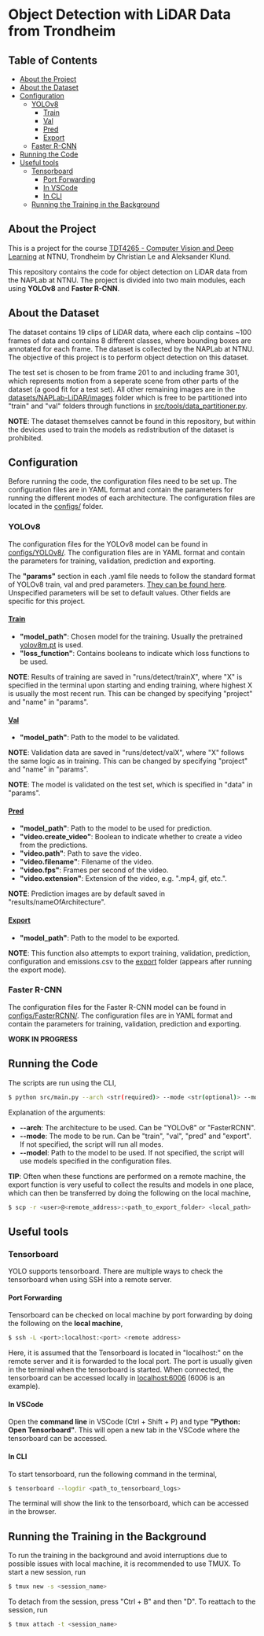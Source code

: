 # Object Detection with LiDAR Data from Trondheim

## Table of Contents

- [About the Project](#about-the-project)
- [About the Dataset](#about-the-dataset)
- [Configuration](#configuration)
  - [YOLOv8](#yolov8)
    - [Train](#train)
    - [Val](#val)
    - [Pred](#pred)
    - [Export](#export)
  - [Faster R-CNN](#faster-r-cnn)
- [Running the Code](#running-the-code)
- [Useful tools](#useful-tools)
  - [Tensorboard](#tensorboard)
    - [Port Forwarding](#port-forwarding)
    - [In VSCode](#in-vscode)
    - [In CLI](#in-cli)
  - [Running the Training in the Background](#running-the-training-in-the-background)

## About the Project

This is a project for the course [TDT4265 - Computer Vision and Deep Learning](https://www.ntnu.edu/studies/courses/TDT4265#tab=omEmnet) at NTNU, Trondheim by Christian Le and Aleksander Klund.

This repository contains the code for object detection on LiDAR data from the NAPLab at NTNU. The project is divided into two main modules, each using **YOLOv8** and **Faster R-CNN**.

## About the Dataset

The dataset contains 19 clips of LiDAR data, where each clip contains ~100 frames of data and contains 8 different classes, where bounding boxes are annotated for each frame. The dataset is collected by the NAPLab at NTNU.
The objective of this project is to perform object detection on this dataset.

The test set is chosen to be from frame 201 to and including frame 301, which represents motion from a seperate scene from other parts of the dataset (a good fit for a test set).
All other remaining images are in the [datasets/NAPLab-LiDAR/images](datasets/NAPLab-LiDAR/images/) folder which is free to be partitioned into "train" and "val" folders through functions in [src/tools/data_partitioner.py](src/tools/data_partitioner.py).

**NOTE**: The dataset themselves cannot be found in this repository, but within the devices used to train the models as redistribution of the dataset is prohibited.

## Configuration

Before running the code, the configuration files need to be set up. The configuration files are in YAML format and contain the parameters for running the different modes of each architecture. The configuration files are located in the [configs/](configs/) folder.

### YOLOv8

The configuration files for the YOLOv8 model can be found in [configs/YOLOv8/](configs/YOLOv8). The configuration files are in YAML format and contain the parameters for training, validation, prediction and exporting.

The **"params"** section in each .yaml file needs to follow the standard format of YOLOv8 train, val and pred parameters. <u>[They can be found here](https://github.com/ultralytics/ultralytics/blob/main/ultralytics/cfg/default.yaml)</u>. Unspecified parameters will be set to default values. Other fields are specific for this project.

#### [Train](configs/YOLOv8/train.yaml)

* **"model_path"**: Chosen model for the training. Usually the pretrained [yolov8m.pt](https://github.com/ultralytics/ultralytics/blob/main/ultralytics/data/explorer/gui/dash.py#L37-L41) is used.
* **"loss_function"**: Contains booleans to indicate which loss functions to be used.

**NOTE**: Results of training are saved in "runs/detect/trainX", where "X" is specified in the terminal upon starting and ending training, where highest X is usually the most recent run. This can be changed by specifying "project" and "name" in "params".

#### [Val](configs/YOLOv8/val.yaml)

* **"model_path"**: Path to the model to be validated.

**NOTE**: Validation data are saved in "runs/detect/valX", where "X" follows the same logic as in training. This can be changed by specifying "project" and "name" in "params".

**NOTE**: The model is validated on the test set, which is specified in "data" in "params".

#### [Pred](configs/YOLOv8/pred.yaml)

* **"model_path"**: Path to the model to be used for prediction.
* **"video.create_video"**: Boolean to indicate whether to create a video from the predictions.
* **"video.path"**: Path to save the video.
* **"video.filename"**: Filename of the video.
* **"video.fps"**: Frames per second of the video.
* **"video.extension"**: Extension of the video, e.g. ".mp4, gif, etc.".

**NOTE**: Prediction images are by default saved in "results/nameOfArchitecture".

#### [Export](configs/YOLOv8/export.yaml)

* **"model_path"**: Path to the model to be exported.

**NOTE**: This function also attempts to export training, validation, prediction, configuration and emissions.csv to the [export](export/) folder (appears after running the export mode).

### Faster R-CNN

The configuration files for the Faster R-CNN model can be found in [configs/FasterRCNN/](configs/FasterRCNN). The configuration files are in YAML format and contain the parameters for training, validation, prediction and exporting.

**WORK IN PROGRESS**

## Running the Code

The scripts are run using the CLI,

```bash
$ python src/main.py --arch <str(required)> --mode <str(optional)> --model <str(optional)>
```

Explanation of the arguments:
* **--arch**: The architecture to be used. Can be "YOLOv8" or "FasterRCNN".
* **--mode**: The mode to be run. Can be "train", "val", "pred" and "export". If not specified, the script will run all modes.
* **--model**: Path to the model to be used. If not specified, the script will use models specified in the configuration files.

**TIP**: Often when these functions are performed on a remote machine, the export function is very useful to collect the results and models in one place, which can then be transferred by doing the following on the local machine,

```bash
$ scp -r <user>@<remote_address>:<path_to_export_folder> <local_path>
```

## Useful tools

### Tensorboard

YOLO supports tensorboard. There are multiple ways to check the tensorboard when using SSH into a remote server. 

#### Port Forwarding
Tensorboard can be checked on local machine by port forwarding by doing the following on the **local machine**,

```bash
$ ssh -L <port>:localhost:<port> <remote address>
```

Here, it is assumed that the Tensorboard is located in "localhost:<port>" on the remote server and it is forwarded to the local port. The port is usually given in the terminal when the tensorboard is started. When connected, the tensorboard can be accessed locally in [localhost:6006](https://localhost:6006) (6006 is an example).

#### In VSCode

Open the **command line** in VSCode (Ctrl + Shift + P) and type **"Python: Open Tensorboard"**. This will open a new tab in the VSCode where the tensorboard can be accessed.

#### In CLI

To start tensorboard, run the following command in the terminal,

```bash
$ tensorboard --logdir <path_to_tensorboard_logs>
```

The terminal will show the link to the tensorboard, which can be accessed in the browser.

## Running the Training in the Background

To run the training in the background and avoid interruptions due to possible issues with local machine, it is recommended to use TMUX. To start a new session, run

```bash
$ tmux new -s <session_name>
```

To detach from the session, press "Ctrl + B" and then "D". To reattach to the session, run

```bash
$ tmux attach -t <session_name>
```
